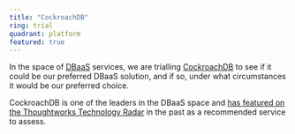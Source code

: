 ```yaml
---
title: "CockroachDB"
ring: trial
quadrant: platform
featured: true
---
```


In the space of <a href="dbaas.html">DBaaS</a> services, we are trialling <a href="https://www.cockroachlabs.com/">CockroachDB</a> to see if it could be our preferred DBaaS solution, and if so, under what circumstances it would be our preferred choice.

CockroachDB is one of the leaders in the DBaaS space and <a href="https://www.thoughtworks.com/radar/platforms/cockroachdb">has featured on the Thoughtworks Technology Radar</a> in the past as a recommended service to assess.

